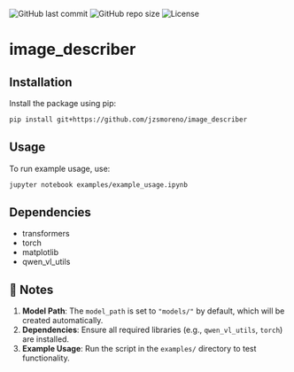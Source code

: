 ![GitHub last commit](https://img.shields.io/github/last-commit/jzsmoreno/image_describer?style=for-the-badge)
![GitHub repo size](https://img.shields.io/github/repo-size/jzsmoreno/image_describer?style=for-the-badge)
![License](https://img.shields.io/github/license/jzsmoreno/image_describer?style=for-the-badge)

# image_describer

## Installation
Install the package using pip:
```bash
pip install git+https://github.com/jzsmoreno/image_describer
```

## Usage
To run example usage, use:
```bash
jupyter notebook examples/example_usage.ipynb
```

## Dependencies
- transformers
- torch
- matplotlib
- qwen_vl_utils

## 📌 Notes
1. **Model Path**: The `model_path` is set to `"models/"` by default, which will be created automatically.
2. **Dependencies**: Ensure all required libraries (e.g., `qwen_vl_utils`, `torch`) are installed.
3. **Example Usage**: Run the script in the `examples/` directory to test functionality.